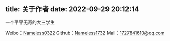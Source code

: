 title: 关于作者
date: 2022-09-29 20:12:14
---
一个平平无奇的大三学生

Weibo：[Nameless0322](https://weibo.com/u/7625859996)
Github：[Nameless1732](https://github.com/Nameless1732)
Mail：1727841610@qq.com